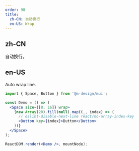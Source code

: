 ```yaml
---
order: 98
title:
  zh-CN: 自动换行
  en-US: Wrap
---
```


## zh-CN

自动换行。

## en-US

Auto wrap line.

```jsx
import { Space, Button } from '@m-design/mui';

const Demo = () => (
  <Space size={[8, 16]} wrap>
    {new Array(20).fill(null).map((_, index) => (
      // eslint-disable-next-line react/no-array-index-key
      <Button key={index}>Button</Button>
    ))}
  </Space>
);

ReactDOM.render(<Demo />, mountNode);
```

